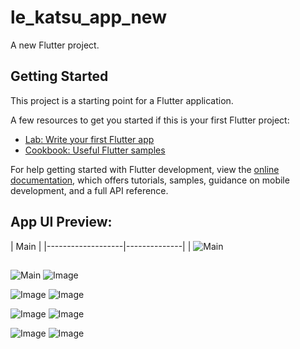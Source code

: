 # le_katsu_app_new

A new Flutter project.

## Getting Started

This project is a starting point for a Flutter application.

A few resources to get you started if this is your first Flutter project:

- [Lab: Write your first Flutter app](https://docs.flutter.dev/get-started/codelab)
- [Cookbook: Useful Flutter samples](https://docs.flutter.dev/cookbook)

For help getting started with Flutter development, view the
[online documentation](https://docs.flutter.dev/), which offers tutorials,
samples, guidance on mobile development, and a full API reference.

## App UI Preview:
| Main |
|-------------------|--------------|
| ![Main](https://github.com/user-attachments/assets/dcc6dc8a-abf1-44bc-91dc-6cee7c76cef0)

##
![Main](https://github.com/user-attachments/assets/dcc6dc8a-abf1-44bc-91dc-6cee7c76cef0)
![Image](https://github.com/user-attachments/assets/cfa94a6e-979e-4c72-8994-619301355f98)

![Image](https://github.com/user-attachments/assets/d116f283-fd78-4315-9c43-43c72445c7ae)
![Image](https://github.com/user-attachments/assets/c0630e18-f30c-44b9-a509-1eff9165dbfd)

![Image](https://github.com/user-attachments/assets/579c6a3d-d423-4623-a382-465dd93f1e15)
![Image](https://github.com/user-attachments/assets/5d437866-e9ac-4707-9832-e7513fcc6e2a)

![Image](https://github.com/user-attachments/assets/101ca372-2358-470b-91b2-14c8f051d019)
![Image](https://github.com/user-attachments/assets/9aace787-cb80-4119-9b75-d844dc9d1568)

